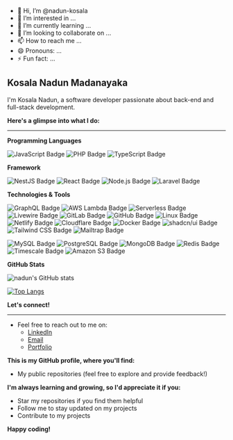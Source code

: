 - 👋 Hi, I’m @nadun-kosala
- 👀 I’m interested in ...
- 🌱 I’m currently learning ...
- 💞️ I’m looking to collaborate on ...
- 📫 How to reach me ...
- 😄 Pronouns: ...
- ⚡ Fun fact: ...

## Kosala Nadun Madanayaka

I'm Kosala Nadun, a software developer passionate about back-end and full-stack development.

**Here's a glimpse into what I do:**
<hr>

**Programming Languages**

![JavaScript Badge](https://img.shields.io/badge/JavaScript-F7DF1E?logo=javascript&logoColor=000&style=flat-square)
![PHP Badge](https://img.shields.io/badge/PHP-777BB4?logo=php&logoColor=fff&style=flat-square)
![TypeScript Badge](https://img.shields.io/badge/TypeScript-3178C6?logo=typescript&logoColor=fff&style=flat-square)

**Framework**

![NestJS Badge](https://img.shields.io/badge/NestJS-E0234E?logo=nestjs&logoColor=fff&style=flat-square)
![React Badge](https://img.shields.io/badge/React-61DAFB?logo=react&logoColor=000&style=flat-square)
![Node.js Badge](https://img.shields.io/badge/Node.js-5FA04E?logo=nodedotjs&logoColor=fff&style=flat-square)
![Laravel Badge](https://img.shields.io/badge/Laravel-FF2D20?logo=laravel&logoColor=fff&style=flat-square)

**Technologies & Tools**

![GraphQL Badge](https://img.shields.io/badge/GraphQL-E10098?logo=graphql&logoColor=fff&style=flat-square)
![AWS Lambda Badge](https://img.shields.io/badge/AWS%20Lambda-F90?logo=awslambda&logoColor=fff&style=flat-square)
![Serverless Badge](https://img.shields.io/badge/Serverless-FD5750?logo=serverless&logoColor=fff&style=flat-square)
![Livewire Badge](https://img.shields.io/badge/Livewire-4E56A6?logo=livewire&logoColor=fff&style=flat-square)
![GitLab Badge](https://img.shields.io/badge/GitLab-FC6D26?logo=gitlab&logoColor=fff&style=flat-square)
![GitHub Badge](https://img.shields.io/badge/GitHub-181717?logo=github&logoColor=fff&style=flat-square)
![Linux Badge](https://img.shields.io/badge/Linux-FCC624?logo=linux&logoColor=000&style=flat-square)
![Netlify Badge](https://img.shields.io/badge/Netlify-00C7B7?logo=netlify&logoColor=fff&style=flat-square)
![Cloudflare Badge](https://img.shields.io/badge/Cloudflare-F38020?logo=cloudflare&logoColor=fff&style=flat-square)
![Docker Badge](https://img.shields.io/badge/Docker-2496ED?logo=docker&logoColor=fff&style=flat-square)
![shadcn/ui Badge](https://img.shields.io/badge/shadcn%2Fui-000?logo=shadcnui&logoColor=fff&style=flat-square)
![Tailwind CSS Badge](https://img.shields.io/badge/Tailwind%20CSS-06B6D4?logo=tailwindcss&logoColor=fff&style=flat-square)
![Mailtrap Badge](https://img.shields.io/badge/Mailtrap-22D172?logo=mailtrap&logoColor=fff&style=flat-square)

![MySQL Badge](https://img.shields.io/badge/MySQL-4479A1?logo=mysql&logoColor=fff&style=flat-square)
![PostgreSQL Badge](https://img.shields.io/badge/PostgreSQL-4169E1?logo=postgresql&logoColor=fff&style=flat-square)
![MongoDB Badge](https://img.shields.io/badge/MongoDB-47A248?logo=mongodb&logoColor=fff&style=flat-square)
![Redis Badge](https://img.shields.io/badge/Redis-FF4438?logo=redis&logoColor=fff&style=flat-square)
![Timescale Badge](https://img.shields.io/badge/Timescale-FDB515?logo=timescale&logoColor=fff&style=flat-square)
![Amazon S3 Badge](https://img.shields.io/badge/Amazon%20S3-569A31?logo=amazons3&logoColor=fff&style=flat-square)

**GitHub Stats**

![nadun's GitHub stats](https://github-readme-stats.vercel.app/api?username=nadun-kosala&show_icons=true&theme=radical)

[![Top Langs](https://github-readme-stats.vercel.app/api/top-langs/?username=nadun-kosala&layout=donut-vertical&theme=radical)](https://github.com/nadun-kosala/github-readme-stats)

**Let's connect!**
<hr>

* Feel free to reach out to me on:
    * [LinkedIn](https://www.linkedin.com/in/kosala-nadun)
    * [Email](nadun.kosala97@gmail.com)
    * [Portfolio](https://kosala.pages.dev/)

**This is my GitHub profile, where you'll find:**

* My public repositories (feel free to explore and provide feedback!)

**I'm always learning and growing, so I'd appreciate it if you:**

* Star my repositories if you find them helpful
* Follow me to stay updated on my projects
* Contribute to my projects

**Happy coding!**
